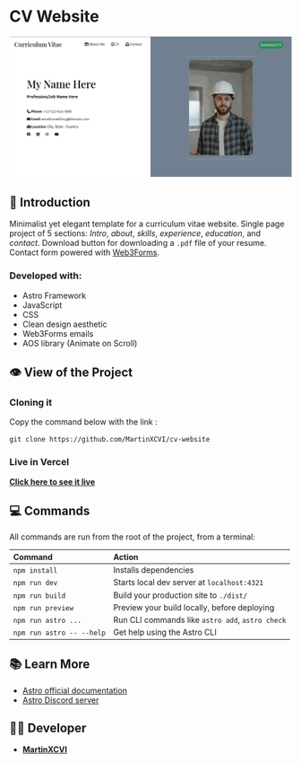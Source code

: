 # CV Website

![Screenshot of the CV website in desktop version](/public/images/cv-website-cover.png 'CV website in desktop version')

## 📄 Introduction

Minimalist yet elegant template for a curriculum vitae website. Single page project of 5 sections: *Intro*, *about*, *skills*, *experience*, *education*, and *contact*. Download button for downloading a `.pdf` file of your resume. Contact form powered with [Web3Forms](https://web3forms.com/).

### Developed with:

- Astro Framework
- JavaScript
- CSS
- Clean design aesthetic
- Web3Forms emails
- AOS library (Animate on Scroll)

## 👁️ View of the Project

### Cloning it

Copy the command below with the link :

```
git clone https://github.com/MartinXCVI/cv-website
```

### Live in Vercel

[**Click here to see it live**](https://cv-website-rd.vercel.app/)

## 💻 Commands

All commands are run from the root of the project, from a terminal:

| Command                   | Action                                           |
| :------------------------ | :----------------------------------------------- |
| `npm install`             | Installs dependencies                            |
| `npm run dev`             | Starts local dev server at `localhost:4321`      |
| `npm run build`           | Build your production site to `./dist/`          |
| `npm run preview`         | Preview your build locally, before deploying     |
| `npm run astro ...`       | Run CLI commands like `astro add`, `astro check` |
| `npm run astro -- --help` | Get help using the Astro CLI                     |

## 📚 Learn More

- [Astro official documentation](https://docs.astro.build)
- [Astro Discord server](https://astro.build/chat)

## 🧑‍💻 Developer

- [**MartinXCVI**](https://github.com/MartinXCVI)